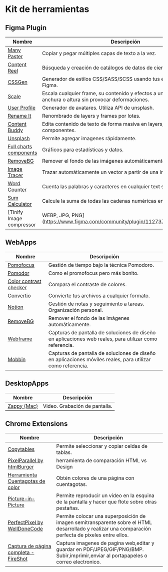 # Kit de herramientas


## Figma Plugin

| **Nombre** | **Descripción** |
|----------|--------------|
| [Many Paster](https://www.figma.com/community/plugin/831936445397604629) | Copiar y pegar múltiples capas de texto a la vez.|
| [Content Reel](https://www.figma.com/community/plugin/731627216655469013 ) | Búsqueda y creación de catálogos de datos de cierta categoría.|
| [CSSGen](https://www.figma.com/community/plugin/742750636238601912 ) | Generador de estilos CSS/SASS/SCSS usando tus estilos locales de Figma.|
| [Scale](https://www.figma.com/community/plugin/836326694968364056) | Escala cualquier frame, su contenido y efectos a una determinada anchura o altura sin provocar deformaciones.|
| [User Profile](https://www.figma.com/community/plugin/749945157855564842) | Generador de avatares. Utiliza API de unsplash.|
| [Rename It](https://www.figma.com/community/plugin/731271836271143349) | Renombrado de layers y frames por lotes.|
| [Content Buddy](https://www.figma.com/community/plugin/731260490045684148) | Edita contenido de texto de forma masiva en layers, instancias y componentes.|
| [Unsplash](https://www.figma.com/community/plugin/738454987945972471) | Permite agregar imagenes rápidamente.|
| [Full charts components](https://www.figma.com/community/file/1039326385370619352)| Gráficos para estadísticas y datos.|
| [RemoveBG](https://www.figma.com/community/plugin/738992712906748191)| Remover el fondo de las imágenes automáticamente.|
| [Image Tracer](https://www.figma.com/community/plugin/735707089415755407) | Trazar automáticamente un vector a partir de una imagen.|
| [Word Counter](https://www.figma.com/community/plugin/835015945650515753) | Cuenta las palabras y caracteres en cualquier text seleccionado.|
| [Sum Calculator](https://www.figma.com/community/plugin/1159437719118974671/Sum-Calculator) | Calcule la suma de todas las cadenas numéricas en la selección.|
| [Tinify Image compressor | WEBP, JPG, PNG](https://www.figma.com/community/plugin/1127372261563355491) | Puede elegir el nivel de iteraciones, la calidad, el tamaño máximo de archivo y el formato WEBP, JPEG o PNG.|



## WebApps

| **Nombre** | **Descripción** |
|----------|--------------|
| [Pomofocus](https://pomofocus.io/) | Gestión de tiempo bajo la técnica Pomodoro.|
| [Pomodor](https://pomodor.app/timer ) | Como el promofocus pero más bonito.|
| [Color contrast checker](https://webaim.org/resources/contrastchecker/) | Compara el contraste de colores.|
| [Convertio](https://convertio.co/es/) | Convierte tus archivos a cualquier formato.|
| [Notion](https://notion.so) | Gestión de notas y seguimiento a tareas. Organización personal.|
| [RemoveBG](https://www.remove.bg/) | Remover el fondo de las imágenes automáticamente.|
| [Webframe](https://webframe.xyz/) | Capturas de pantalla de soluciones de diseño en aplicaciones web reales, para utilizar como referencia.|
| [Mobbin](https://mobbin.com/browse/ios/apps) | Capturas de pantalla de soluciones de diseño en aplicaciones móviles reales, para utilizar como referencia.|


## DesktopApps

| **Nombre** | **Descripción** |
|----------|--------------|
| [Zappy (Mac)](https://zapier.com/zappy) | Video. Grabación de pantalla.|


## Chrome Extensions
| **Nombre** | **Descripción** |
|----------|--------------|
| [Copytables](https://merribithouse.net/copytables/) |Permite seleccionar y copiar celdas de tablas.|
| [PixelParallel by htmlBurger](https://chrome.google.com/webstore/detail/pixelparallel-by-htmlburg/iffnoibnepbcloaaagchjonfplimpkob) |herramienta de comparación HTML vs Design|
| [Herramienta Cuentagotas de color](https://chrome.google.com/webstore/detail/ultimate-color-picker/clkoagfbjkilljcajbbielofkeokbhma) |Obtén colores de una página con cuentagotas.|
| [Picture-in-Picture](https://chrome.google.com/webstore/detail/picture-in-picture/bpjkjejdannjfahgbahegaendgjgnpci) |Permite reproducir un video en la esquina de la pantalla y hacer que flote sobre otras pestañas.|
| [PerfectPixel by WellDoneCode](https://chrome.google.com/webstore/detail/perfectpixel-by-welldonec/dkaagdgjmgdmbnecmcefdhjekcoceebi) |Permite colocar una superposición de imagen semitransparente sobre el HTML desarrollado y realizar una comparación perfecta de píxeles entre ellos.|
| [Captura de página completa - FireShot](https://merribithouse.net/copytables) |Captura imagenes de pagina web,editar y guardar en PDF/JPEG/GIF/PNG/BMP. Subir,imprimir,enviar al portapapeles o correo electronico.|
